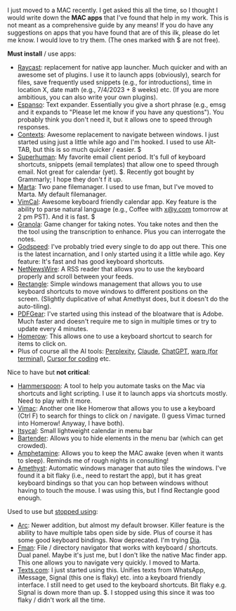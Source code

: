 I just moved to a MAC recently. I get asked this all the time, so I thought I would write down the **MAC apps** that I've found that help in my work. This is not meant as a comprehensive guide by any means! If you do have any suggestions on apps that you have found that are of this ilk, please do let me know. I would love to try them. (The ones marked with $ are not free). 

**Must install** / use apps:

* [Raycast](http://www.raycast.com): replacement for native app launcher. Much quicker and with an awesome set of plugins. I use it to launch apps (obviously), search for files, save frequently used snippets (e.g., for introductions), time in location X, date math (e.g., 7/4/2023 + 8 weeks) etc. (If you are more ambitious, you can also write your own plugins). 
* [Espanso](https://espanso.org): Text expander. Essentially you give a short phrase (e.g., emsg and it expands to "Please let me know if you have any questions"). You probably think you don't need it, but it allows one to speed through responses. 
* [Contexts](http://contexts.co): Awesome replacement to navigate between windows. I just started using just a little while ago and I'm hooked. I used to use Alt-TAB, but this is so much quicker / easier. $
* [Superhuman](https://superhuman.com/): My favorite email client period. It's full of keyboard shortcuts, snippets (email templates) that allow one to speed through email. Not great for calendar (yet). $. Recently got bought by Grammarly; I hope they don't f it up. 
* [Marta](https://marta.sh/): Two pane filemanager. I used to use fman, but I've moved to Marta. My default filemanager. 
* [VimCal](https://www.vimcal.com/): Awesome keyboard friendly calendar app. Key feature is the ability to parse natural language (e.g., Coffee with x@y.com tomorrow at 2 pm PST). And it is fast. $
* [Granola](https://www.granola.ai/): Game changer for taking notes. You take notes and then the the tool using the transcription to enhance. Plus you can interrogate the notes. 
* [Godspeed](https://godspeedapp.com/): I've probably tried every single to do app out there. This one is the latest incarnation, and I only started using it a little while ago. Key feature: It's fast and has good keyboard shortcuts. 
* [NetNewsWire](https://netnewswire.com/): A RSS reader that allows you to use the keyboard properly and scroll between your feeds. 
* [Rectangle](https://rectangleapp.com/): Simple windows management that allows you to use keyboard shortcuts to move windows to different positions on the screen. (Slightly duplicative of what Amethyst does, but it doesn't do the auto-tiling). 
* [PDFGear](https://www.pdfgear.com/): I've started using this instead of the bloatware that is Adobe. Much faster and doesn't require me to sign in multiple times or try to update every 4 minutes. 
* [Homerow](https://www.homerow.app/): This allows one to use a keyboard shortcut to search for items to click on.
* Plus of course all the AI tools: [Perplexity](https://www.perplexity.ai/), [Claude](https://claude.ai/), [ChatGPT](https://chat.openai.com/), [warp (for terminal)](https://www.warp.dev/), [Cursor for coding](https://www.cursor.com/) etc.

Nice to have but **not critical**:

* [Hammerspoon](http://www.hammerspoon.org/): A tool to help you automate tasks on the Mac via shortcuts and light scripting. I use it to launch apps via shortcuts mostly. Need to play with it more. 
* [Vimac](https://vimacapp.com/): Another one like Homerow that allows you to use a keyboard (Ctrl F) to search for things to click on / navigate. (I guess Vimac turned into Homerow! Anyway, I have both).     
* [Itsycal](https://www.mowglii.com/itsycal/): Small lightweight calendar in menu bar
* [Bartender](https://www.macbartender.com/): Allows you to hide elements in the menu bar (which can get crowded). 
* [Amphetamine](https://apps.apple.com/us/app/amphetamine/id937984704?mt=12): Allows you to keep the MAC awake (even when it wants to sleep). Reminds me of rough nights in consulting! 
* [Amethyst](https://ianyh.com/amethyst/): Automatic windows manager that auto tiles the windows. I've found it a bit flaky (i.e., need to restart the app), but it has great keyboard bindings so that you can hop between windows without having to touch the mouse. I was using this, but I find Rectangle good enough. 
  
  

Used to use but <u>stopped using</u>: 

- [Arc](https://arc.net/): Newer addition, but almost my default browser. Killer feature is the ability to have multiple tabs open side by side. Plus of course it has some good keyboard bindings. Now deprecated. I'm trying [Dia](https://www.diabrowser.com/).
- [Fman](https://fman.io/): File / directory navigator that works with keyboard / shortcuts. Dual panel. Maybe it's just me, but I don't like the native Mac finder app. This one allows you to navigate very quickly. I moved to Marta.
- [Texts.com](https://texts.com/): I just started using this. Unifies texts from WhatsApp, iMessage, Signal (this one is flaky) etc. into a keyboard friendly interface. I still need to get used to the keyboard shortcuts. Bit flaky e.g. Signal is down more than up. $. I stopped using this since it was too flaky / didn't work all the time.
